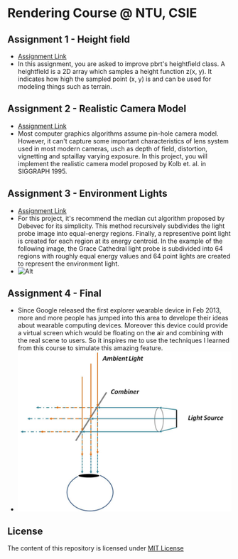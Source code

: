 # Rendering Course @ NTU, CSIE

## Assignment 1 - Height field
  * [Assignment Link](http://www.csie.ntu.edu.tw/~cyy/courses/rendering/13fall/assignments/proj1/)
  * In this assignment, you are asked to improve pbrt's heightfield class. A heightfield is a 2D array which samples a height function z(x, y). It indicates how high the sampled point (x, y) is and can be used for modeling things such as terrain.

## Assignment 2 - Realistic Camera Model
  * [Assignment Link](http://www.csie.ntu.edu.tw/~cyy/courses/rendering/13fall/assignments/proj2/)
  * Most computer graphics algorithms assume pin-hole camera model. However, it can't capture some important characteristics of lens system used in most modern cameras, usch as depth of field, distortion, vignetting and sptaillay varying exposure. In this project, you will implement the realistic camera model proposed by Kolb et. al. in SIGGRAPH 1995.
  
## Assignment 3 - Environment Lights
  * [Assignment Link](http://www.csie.ntu.edu.tw/~cyy/courses/rendering/13fall/assignments/proj3/)
  * For this project, it's recommend the median cut algorithm proposed by Debevec for its simplicity. This method recursively subdivides the light probe image into equal-energy regions. Finally, a representive point light is created for each region at its energy centroid. In the example of the following image, the Grace Cathedral light probe is subdivided into 64 regions with roughly equal energy values and 64 point lights are created to represent the environment light.
  * ![Alt](http://www.csie.ntu.edu.tw/~cyy/courses/rendering/13fall/assignments/proj3/mediancut.jpg)

## Assignment 4 - Final
  * Since Google released the first explorer wearable device in Feb 2013, more and more people has jumped into this area to develope their ideas about wearable computing devices. Moreover this device could provide a virtual screen which would be floating on the air and combining with the real scene to users. So it inspires me to use the techniques I learned from this course to simulate this amazing feature.
  * ![Alt](https://github.com/ArthurLu/Rendering/blob/master/Final/Result/algorithm.jpg)

## License
The content of this repository is licensed under [MIT License](https://github.com/ArthurLu/Rendering/blob/master/LICENSE.txt)
